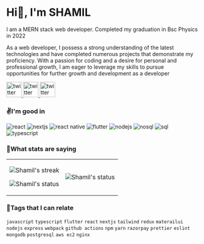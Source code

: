 <h1>Hi👋, I'm SHAMIL </h1>

I am a MERN stack web developer. Completed my graduation in Bsc Physics in 2022

As a web developer, I possess a strong understanding of the latest technologies and have completed numerous projects that demonstrate my proficiency. With a passion for coding and a desire for personal and professional growth, I am eager to leverage my skills to pursue opportunities for further growth and development as a developer

<!-- - 🔭 I’m currently working on [offpitch](https://github.com/users/shamilkotta/projects/4?pane=info) project
- 🌱 I’m currently learning Nextjs and Typescript
- 👯 I’m looking to collaborate on JavaScript, React, ..etc
- 💬 Ask me about anything -->
<!-- - 📫 Reach me [@shamilkotta](mailto:shamilkotta7@gmail.com) -->
<!-- - ⚡ Fun fact I can code continuously more than I sleep -->

<a href="https://bsky.app/profile/shamilkotta.bsky.social">
    <picture>
      <source  width="40" media="(prefers-color-scheme: dark)" srcset="https://github.com/user-attachments/assets/3b2608bb-daaf-480c-bb32-04690b792e6d">
      <img  width="40" alt="twitter" src="https://github.com/user-attachments/assets/ad96a641-3a3d-4f36-bc5e-2a7e353cb611">
    </picture>
  </a>
  <a href="https://www.linkedin.com/in/shamilkotta/">
    <picture>
      <source  width="40" media="(prefers-color-scheme: dark)" srcset="https://user-images.githubusercontent.com/64640025/209478596-ca5d3735-84ff-41c1-adda-0636638484e9.png">
      <img  width="40" alt="twitter" src="https://user-images.githubusercontent.com/64640025/209478603-cdf603dc-7583-452e-b658-576b5e0ca504.png">
    </picture>

  </a>
  <a href="mailto:shamilkotta7@gmail.com">
    <picture>
      <source width="40" media="(prefers-color-scheme: dark)" srcset="https://user-images.githubusercontent.com/64640025/209478606-af257735-4813-47c1-ac02-d6aedfa4f779.png">
      <img alt="twitter" width="40" src="https://user-images.githubusercontent.com/64640025/209478608-011b55f7-40cd-43a5-8053-ae193a1badf3.png">
    </picture>
  </a>

<br>
<h3>✌️I'm good in</h3>

![react](https://img.shields.io/badge/React-20232A?style=for-the-badge&logo=react&logoColor=61DAFB) ![nextjs](https://img.shields.io/badge/Next_JS-000?style=for-the-badge&logo=nextdotjs&logoColor=white) ![react native](https://img.shields.io/badge/React_native-20232A?style=for-the-badge&logo=react&logoColor=61DAFB) ![flutter](https://img.shields.io/badge/Flutter-%23FFF.svg?style=for-the-badge&logo=flutter&logoColor=085c9e)
![nodejs](https://img.shields.io/badge/Node.js-204d21?style=for-the-badge&logo=nodedotjs&logoColor=white) ![nosql](https://img.shields.io/badge/NOsql-4EA94B?style=for-the-badge&logo=mongodb&logoColor=white) ![sql](https://img.shields.io/badge/sql-042f51?style=for-the-badge&logo=postgresql&logoColor=white) ![typescript](https://img.shields.io/badge/TypeScript-007ACC?style=for-the-badge&logo=typescript&logoColor=white)

<h3>🤞What stats are saying</h3>
<table>
<tr>
  <td>
    <p align='center'>
      <img alt="Shamil's streak" src='https://github-readme-streak-stats.herokuapp.com/?user=shamilkotta&hide_border=true&background=00000000&stroke=777777&sideNums=4488FF&currStreakNum=4488FF&ring=45CEA2&fire=4488FF&currStreakLabel=68C2F5&sideLabels=68C2F5&dates=54AF9C'>
    </p>
    <p align='center'>
      <img alt="Shamil's status" src='https://shamilkotta-github-stats.vercel.app/api?username=shamilkotta&show_icons=true&count_private=true&theme=tokyonight&bg_color=00000000&hide_border=true&hide_title=true'>
    </p>
  </td>
  <td>
    <p align='center'>
      <img alt="Shamil's status" src="https://shamilkotta-github-stats.vercel.app/api/top-langs/?username=shamilkotta&langs_count=8&theme=tokyonight&bg_color=00000000&hide_border=true&">
    </p>
  </td>
 </tr>
</table>

<h3>🔗Tags that I can relate</h3>

`javascript` `typescript` `flutter` `react` `nextjs` `tailwind` `redux` `materailui` `nodejs` `express` `webpack` `github actions` `npm` `yarn` `razorpay` `prettier` `eslint` `mongodb` `postgresql` `aws ec2` `nginx`
